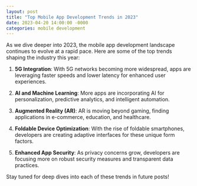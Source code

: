 ```yaml
---
layout: post
title: "Top Mobile App Development Trends in 2023"
date: 2023-04-20 14:00:00 -0000
categories: mobile development
---
```


As we dive deeper into 2023, the mobile app development landscape continues to evolve at a rapid pace. Here are some of the top trends shaping the industry this year:

1. **5G Integration**: With 5G networks becoming more widespread, apps are leveraging faster speeds and lower latency for enhanced user experiences.

2. **AI and Machine Learning**: More apps are incorporating AI for personalization, predictive analytics, and intelligent automation.

3. **Augmented Reality (AR)**: AR is moving beyond gaming, finding applications in e-commerce, education, and healthcare.

4. **Foldable Device Optimization**: With the rise of foldable smartphones, developers are creating adaptive interfaces for these unique form factors.

5. **Enhanced App Security**: As privacy concerns grow, developers are focusing more on robust security measures and transparent data practices.

Stay tuned for deep dives into each of these trends in future posts! 